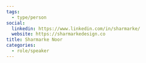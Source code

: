 ```yaml
---
tags:
  - type/person
social:
  linkedin: https://www.linkedin.com/in/sharmarke/
  website: https://sharmarkedesign.co
title: Sharmarke Noor
categories:
  - role/speaker
---
```

